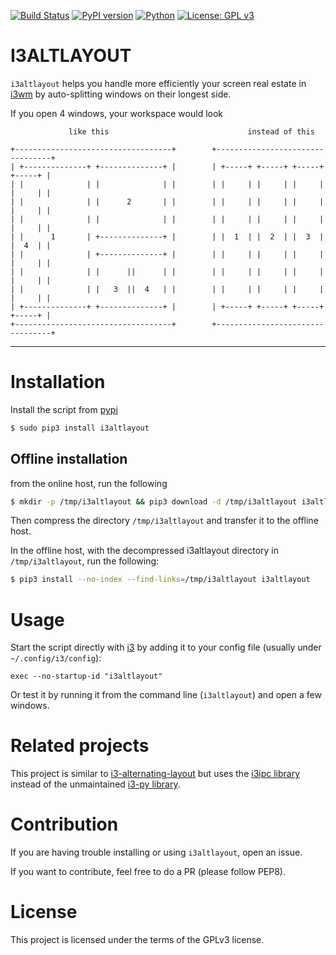 [![Build Status](https://travis-ci.org/deadc0de6/i3altlayout.svg?branch=master)](https://travis-ci.org/deadc0de6/i3altlayout)
[![PyPI version](https://badge.fury.io/py/i3altlayout.svg)](https://badge.fury.io/py/i3altlayout)
[![Python](https://img.shields.io/pypi/pyversions/i3altlayout.svg)](https://pypi.python.org/pypi/i3altlayout)
[![License: GPL v3](https://img.shields.io/badge/License-GPL%20v3-blue.svg)](http://www.gnu.org/licenses/gpl-3.0)

# I3ALTLAYOUT

`i3altlayout` helps you handle more efficiently your screen real estate in [i3wm](https://i3wm.org/)
by auto-splitting windows on their longest side.

If you open 4 windows, your workspace would look

```
             like this                               instead of this

+-----------------------------------+        +---------------------------------+
| +--------------+ +--------------+ |        | +-----+ +-----+ +-----+ +-----+ |
| |              | |              | |        | |     | |     | |     | |     | |
| |              | |      2       | |        | |     | |     | |     | |     | |
| |              | |              | |        | |     | |     | |     | |     | |
| |      1       | +--------------+ |        | |  1  | |  2  | |  3  | |  4  | |
| |              | +--------------+ |        | |     | |     | |     | |     | |
| |              | |      ||      | |        | |     | |     | |     | |     | |
| |              | |   3  ||  4   | |        | |     | |     | |     | |     | |
| +--------------+ +--------------+ |        | +-----+ +-----+ +-----+ +-----+ |
+-----------------------------------+        +---------------------------------+
```

---

# Installation

Install the script from [pypi](https://pypi.org/project/i3altlayout/)
```bash
$ sudo pip3 install i3altlayout
```

## Offline installation

from the online host, run the following
```bash
$ mkdir -p /tmp/i3altlayout && pip3 download -d /tmp/i3altlayout i3altlayout
```

Then compress the directory `/tmp/i3altlayout` and transfer it to the offline host.

In the offline host, with the decompressed i3altlayout directory in `/tmp/i3altlayout`, run the following:
```bash
$ pip3 install --no-index --find-links=/tmp/i3altlayout i3altlayout
```

# Usage

Start the script directly with [i3](https://i3wm.org/) by adding it to your config file
(usually under `~/.config/i3/config`):
```
exec --no-startup-id "i3altlayout"
```

Or test it by running it from the command line (`i3altlayout`) and
open a few windows.

# Related projects

This project is similar to [i3-alternating-layout](https://github.com/olemartinorg/i3-alternating-layout)
but uses the [i3ipc library](https://github.com/acrisci/i3ipc-python)
instead of the unmaintained [i3-py library](https://github.com/ziberna/i3-py).

# Contribution

If you are having trouble installing or using `i3altlayout`, open an issue.

If you want to contribute, feel free to do a PR (please follow PEP8).

# License

This project is licensed under the terms of the GPLv3 license.

